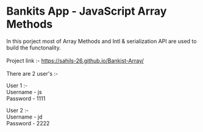 # Bankits App - JavaScript Array Methods

In this porject most of Array Methods and Intl & serialization API are used to build the functonality.
<br> <br>
Project link :- https://sahils-26.github.io/Bankist-Array/
<br> <br>
There are 2 user's :-

User 1 :- <br>
Username - js <br>
Password - 1111 <br>

User 2 :- <br>
Username - jd <br>
Password - 2222 <br>
